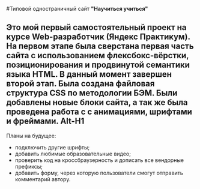 #Типовой одностраничный сайт **"Научиться учиться"**

Это мой первый самостоятельный проект на курсе Web-разработчик (Яндекс Практикум).
На первом этапе была сверстана первая часть сайта с использованием флексбокс-вёрстки, позиционирования и продвинутой семантики языка HTML.
В данный момент завершен второй этап. Была создана файловая структура CSS по методологии БЭМ. Были добавлены новые блоки сайта, а так же была проведена работа с с анимациями, шрифтами и фреймами.
Alt-H1
------
Планы на будущее:
* подключить другие шрифты;
* добавить любимые образовательные видео;
* проверить код на кроссбраузерность и дописать все вендорные префиксы;
* добавить форму, через которую пользователи смогут отправить комментарий автору.
